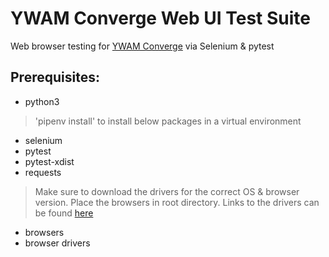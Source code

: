 # YWAM Converge Web UI Test Suite
Web browser testing for [YWAM Converge](https://ywamconverge.org/) via Selenium & pytest

## Prerequisites: 
- python3

> 'pipenv install' to install below packages in a virtual environment
- selenium
- pytest
- pytest-xdist
- requests
  
> Make sure to download the drivers for the correct OS & browser version. Place the browsers in root directory. Links to the drivers can be found [here](https://www.selenium.dev/downloads)
- browsers
- browser drivers